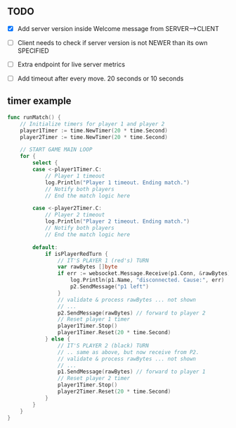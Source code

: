 ## TODO

- [x] Add server version inside Welcome message from SERVER-->CLIENT
- [ ] Client needs to check if server version is not NEWER than its own SPECIFIED
- [ ] Extra endpoint for live server metrics
- [ ] Add timeout after every move. 20 seconds or 10 seconds


## timer example 

```go
func runMatch() {
	// Initialize timers for player 1 and player 2
	player1Timer := time.NewTimer(20 * time.Second)
	player2Timer := time.NewTimer(20 * time.Second)

	// START GAME MAIN LOOP
	for {
		select {
		case <-player1Timer.C:
			// Player 1 timeout
			log.Println("Player 1 timeout. Ending match.")
			// Notify both players
			// End the match logic here

		case <-player2Timer.C:
			// Player 2 timeout
			log.Println("Player 2 timeout. Ending match.")
			// Notify both players
			// End the match logic here

		default:
			if isPlayerRedTurn {
				// IT'S PLAYER 1 (red's) TURN
				var rawBytes []byte
				if err := websocket.Message.Receive(p1.Conn, &rawBytes); err != nil {
					log.Println(p1.Name, "disconnected. Cause:", err)
					p2.SendMessage("p1 left")
				}
				// validate & process rawBytes ... not shown
				// ...
				p2.SendMessage(rawBytes) // forward to player 2
				// Reset player 1 timer
                player1Timer.Stop()
				player1Timer.Reset(20 * time.Second)
			} else {
				// IT'S PLAYER 2 (black) TURN
				// .. same as above, but now receive from P2.
				// validate & process rawBytes ... not shown
				// ...
				p1.SendMessage(rawBytes) // forward to player 1
				// Reset player 2 timer
                player1Timer.Stop()
				player2Timer.Reset(20 * time.Second)
			}
		}
	}
}


```